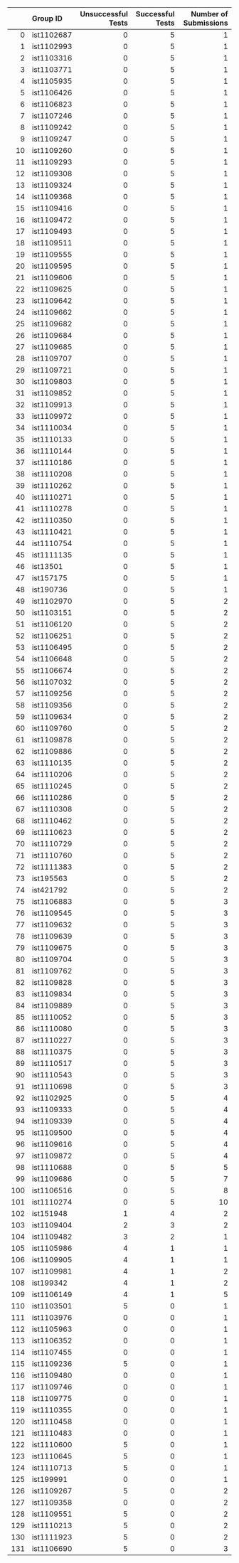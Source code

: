 |     | Group ID   |   Unsuccessful Tests |   Successful Tests |   Number of Submissions |
|----:|:-----------|---------------------:|-------------------:|------------------------:|
|   0 | ist1102687 |                    0 |                  5 |                       1 |
|   1 | ist1102993 |                    0 |                  5 |                       1 |
|   2 | ist1103316 |                    0 |                  5 |                       1 |
|   3 | ist1103771 |                    0 |                  5 |                       1 |
|   4 | ist1105935 |                    0 |                  5 |                       1 |
|   5 | ist1106426 |                    0 |                  5 |                       1 |
|   6 | ist1106823 |                    0 |                  5 |                       1 |
|   7 | ist1107246 |                    0 |                  5 |                       1 |
|   8 | ist1109242 |                    0 |                  5 |                       1 |
|   9 | ist1109247 |                    0 |                  5 |                       1 |
|  10 | ist1109260 |                    0 |                  5 |                       1 |
|  11 | ist1109293 |                    0 |                  5 |                       1 |
|  12 | ist1109308 |                    0 |                  5 |                       1 |
|  13 | ist1109324 |                    0 |                  5 |                       1 |
|  14 | ist1109368 |                    0 |                  5 |                       1 |
|  15 | ist1109416 |                    0 |                  5 |                       1 |
|  16 | ist1109472 |                    0 |                  5 |                       1 |
|  17 | ist1109493 |                    0 |                  5 |                       1 |
|  18 | ist1109511 |                    0 |                  5 |                       1 |
|  19 | ist1109555 |                    0 |                  5 |                       1 |
|  20 | ist1109595 |                    0 |                  5 |                       1 |
|  21 | ist1109606 |                    0 |                  5 |                       1 |
|  22 | ist1109625 |                    0 |                  5 |                       1 |
|  23 | ist1109642 |                    0 |                  5 |                       1 |
|  24 | ist1109662 |                    0 |                  5 |                       1 |
|  25 | ist1109682 |                    0 |                  5 |                       1 |
|  26 | ist1109684 |                    0 |                  5 |                       1 |
|  27 | ist1109685 |                    0 |                  5 |                       1 |
|  28 | ist1109707 |                    0 |                  5 |                       1 |
|  29 | ist1109721 |                    0 |                  5 |                       1 |
|  30 | ist1109803 |                    0 |                  5 |                       1 |
|  31 | ist1109852 |                    0 |                  5 |                       1 |
|  32 | ist1109913 |                    0 |                  5 |                       1 |
|  33 | ist1109972 |                    0 |                  5 |                       1 |
|  34 | ist1110034 |                    0 |                  5 |                       1 |
|  35 | ist1110133 |                    0 |                  5 |                       1 |
|  36 | ist1110144 |                    0 |                  5 |                       1 |
|  37 | ist1110186 |                    0 |                  5 |                       1 |
|  38 | ist1110208 |                    0 |                  5 |                       1 |
|  39 | ist1110262 |                    0 |                  5 |                       1 |
|  40 | ist1110271 |                    0 |                  5 |                       1 |
|  41 | ist1110278 |                    0 |                  5 |                       1 |
|  42 | ist1110350 |                    0 |                  5 |                       1 |
|  43 | ist1110421 |                    0 |                  5 |                       1 |
|  44 | ist1110754 |                    0 |                  5 |                       1 |
|  45 | ist1111135 |                    0 |                  5 |                       1 |
|  46 | ist13501   |                    0 |                  5 |                       1 |
|  47 | ist157175  |                    0 |                  5 |                       1 |
|  48 | ist190736  |                    0 |                  5 |                       1 |
|  49 | ist1102970 |                    0 |                  5 |                       2 |
|  50 | ist1103151 |                    0 |                  5 |                       2 |
|  51 | ist1106120 |                    0 |                  5 |                       2 |
|  52 | ist1106251 |                    0 |                  5 |                       2 |
|  53 | ist1106495 |                    0 |                  5 |                       2 |
|  54 | ist1106648 |                    0 |                  5 |                       2 |
|  55 | ist1106674 |                    0 |                  5 |                       2 |
|  56 | ist1107032 |                    0 |                  5 |                       2 |
|  57 | ist1109256 |                    0 |                  5 |                       2 |
|  58 | ist1109356 |                    0 |                  5 |                       2 |
|  59 | ist1109634 |                    0 |                  5 |                       2 |
|  60 | ist1109760 |                    0 |                  5 |                       2 |
|  61 | ist1109878 |                    0 |                  5 |                       2 |
|  62 | ist1109886 |                    0 |                  5 |                       2 |
|  63 | ist1110135 |                    0 |                  5 |                       2 |
|  64 | ist1110206 |                    0 |                  5 |                       2 |
|  65 | ist1110245 |                    0 |                  5 |                       2 |
|  66 | ist1110286 |                    0 |                  5 |                       2 |
|  67 | ist1110308 |                    0 |                  5 |                       2 |
|  68 | ist1110462 |                    0 |                  5 |                       2 |
|  69 | ist1110623 |                    0 |                  5 |                       2 |
|  70 | ist1110729 |                    0 |                  5 |                       2 |
|  71 | ist1110760 |                    0 |                  5 |                       2 |
|  72 | ist1111383 |                    0 |                  5 |                       2 |
|  73 | ist195563  |                    0 |                  5 |                       2 |
|  74 | ist421792  |                    0 |                  5 |                       2 |
|  75 | ist1106883 |                    0 |                  5 |                       3 |
|  76 | ist1109545 |                    0 |                  5 |                       3 |
|  77 | ist1109632 |                    0 |                  5 |                       3 |
|  78 | ist1109639 |                    0 |                  5 |                       3 |
|  79 | ist1109675 |                    0 |                  5 |                       3 |
|  80 | ist1109704 |                    0 |                  5 |                       3 |
|  81 | ist1109762 |                    0 |                  5 |                       3 |
|  82 | ist1109828 |                    0 |                  5 |                       3 |
|  83 | ist1109834 |                    0 |                  5 |                       3 |
|  84 | ist1109889 |                    0 |                  5 |                       3 |
|  85 | ist1110052 |                    0 |                  5 |                       3 |
|  86 | ist1110080 |                    0 |                  5 |                       3 |
|  87 | ist1110227 |                    0 |                  5 |                       3 |
|  88 | ist1110375 |                    0 |                  5 |                       3 |
|  89 | ist1110517 |                    0 |                  5 |                       3 |
|  90 | ist1110543 |                    0 |                  5 |                       3 |
|  91 | ist1110698 |                    0 |                  5 |                       3 |
|  92 | ist1102925 |                    0 |                  5 |                       4 |
|  93 | ist1109333 |                    0 |                  5 |                       4 |
|  94 | ist1109339 |                    0 |                  5 |                       4 |
|  95 | ist1109500 |                    0 |                  5 |                       4 |
|  96 | ist1109616 |                    0 |                  5 |                       4 |
|  97 | ist1109872 |                    0 |                  5 |                       4 |
|  98 | ist1110688 |                    0 |                  5 |                       5 |
|  99 | ist1109686 |                    0 |                  5 |                       7 |
| 100 | ist1106516 |                    0 |                  5 |                       8 |
| 101 | ist1110274 |                    0 |                  5 |                      10 |
| 102 | ist151948  |                    1 |                  4 |                       2 |
| 103 | ist1109404 |                    2 |                  3 |                       2 |
| 104 | ist1109482 |                    3 |                  2 |                       1 |
| 105 | ist1105986 |                    4 |                  1 |                       1 |
| 106 | ist1109905 |                    4 |                  1 |                       1 |
| 107 | ist1109981 |                    4 |                  1 |                       2 |
| 108 | ist199342  |                    4 |                  1 |                       2 |
| 109 | ist1106149 |                    4 |                  1 |                       5 |
| 110 | ist1103501 |                    5 |                  0 |                       1 |
| 111 | ist1103976 |                    0 |                  0 |                       1 |
| 112 | ist1105963 |                    0 |                  0 |                       1 |
| 113 | ist1106352 |                    0 |                  0 |                       1 |
| 114 | ist1107455 |                    0 |                  0 |                       1 |
| 115 | ist1109236 |                    5 |                  0 |                       1 |
| 116 | ist1109480 |                    0 |                  0 |                       1 |
| 117 | ist1109746 |                    0 |                  0 |                       1 |
| 118 | ist1109775 |                    0 |                  0 |                       1 |
| 119 | ist1110355 |                    0 |                  0 |                       1 |
| 120 | ist1110458 |                    0 |                  0 |                       1 |
| 121 | ist1110483 |                    0 |                  0 |                       1 |
| 122 | ist1110600 |                    5 |                  0 |                       1 |
| 123 | ist1110645 |                    5 |                  0 |                       1 |
| 124 | ist1110713 |                    5 |                  0 |                       1 |
| 125 | ist199991  |                    0 |                  0 |                       1 |
| 126 | ist1109267 |                    5 |                  0 |                       2 |
| 127 | ist1109358 |                    0 |                  0 |                       2 |
| 128 | ist1109551 |                    5 |                  0 |                       2 |
| 129 | ist1110213 |                    5 |                  0 |                       2 |
| 130 | ist1111923 |                    5 |                  0 |                       2 |
| 131 | ist1106690 |                    5 |                  0 |                       3 |